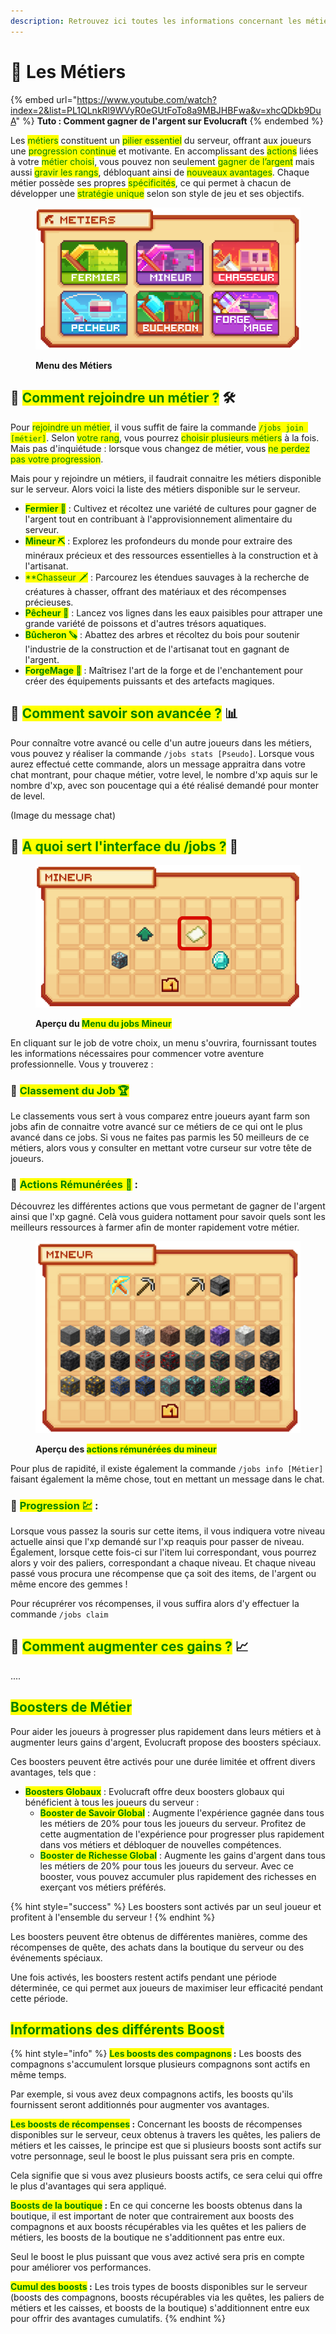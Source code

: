 ```yaml
---
description: Retrouvez ici toutes les informations concernant les métiers
---
```


# 👷 Les Métiers

{% embed url="https://www.youtube.com/watch?index=2&list=PL1QLnkRl9WVyR0eGUtFoTo8a9MBJHBFwa&v=xhcQDkb9DuA" %}
**Tuto : Comment gagner de l'argent sur Evolucraft**
{% endembed %}

Les <mark style="color:green;">métiers</mark> constituent un <mark style="color:green;">pilier essentiel</mark> du serveur, offrant aux joueurs une <mark style="color:green;">progression continue</mark> et motivante.
En accomplissant des <mark style="color:green;">actions</mark> liées à votre <mark style="color:green;">métier choisi</mark>, vous pouvez non seulement <mark style="color:green;">gagner de l’argent</mark> mais aussi <mark style="color:green;">gravir les rangs</mark>, débloquant ainsi de <mark style="color:green;">nouveaux avantages</mark>.
Chaque métier possède ses propres <mark style="color:green;">spécificités</mark>, ce qui permet à chacun de développer une <mark style="color:green;">stratégie unique</mark> selon son style de jeu et ses objectifs.

<figure><img src="../.gitbook/assets/Jobs/InterfaceJobs.png" alt=""><figcaption><p><strong>Menu des Métiers</strong></p></figcaption></figure>

## 💠 **<mark style="color:green;">Comment rejoindre un métier ?</mark> 🛠️**

Pour <mark style="color:green;">rejoindre un métier</mark>, il vous suffit de faire la commande <mark style="color:green;">`/jobs join [métier]`</mark>. Selon <mark style="color:green;">votre rang</mark>, vous pourrez <mark style="color:green;">choisir plusieurs métiers</mark> à la fois. Mais pas d'inquiétude : lorsque vous changez de métier, vous <mark style="color:green;">ne perdez pas votre progression</mark>.

Mais pour y rejoindre un métiers, il faudrait connaitre les métiers disponible sur le serveur. Alors voici la liste des métiers disponible sur le serveur.

* <mark style="color:green;">**Fermier 🌾**</mark> : Cultivez et récoltez une variété de cultures pour gagner de l'argent tout en contribuant à l'approvisionnement alimentaire du serveur.
* <mark style="color:green;">**Mineur ⛏️**</mark> : Explorez les profondeurs du monde pour extraire des minéraux précieux et des ressources essentielles à la construction et à l'artisanat.
* <mark style="color:green;">**Chasseur 🗡️</mark> : Parcourez les étendues sauvages à la recherche de créatures à chasser, offrant des matériaux et des récompenses précieuses.
* <mark style="color:green;">**Pêcheur 🎣**</mark> : Lancez vos lignes dans les eaux paisibles pour attraper une grande variété de poissons et d'autres trésors aquatiques.
* <mark style="color:green;">**Bûcheron 🪚**</mark> : Abattez des arbres et récoltez du bois pour soutenir l'industrie de la construction et de l'artisanat tout en gagnant de l'argent.
* <mark style="color:green;">**ForgeMage 📖**</mark> : Maîtrisez l'art de la forge et de l'enchantement pour créer des équipements puissants et des artefacts magiques.

## 💠 **<mark style="color:green;">Comment savoir son avancée ?</mark> 📊**

Pour connaître votre avancé ou celle d'un autre joueurs dans les métiers, vous pouvez y réaliser la commande `/jobs stats [Pseudo]`. Lorsque vous aurez effectué cette commande, alors un message appraitra dans votre chat montrant, pour chaque métier, votre level, le nombre d'xp aquis sur le nombre d'xp, avec son poucentage qui a été réalisé demandé pour monter de level.

(Image du message chat)

## 💠 **<mark style="color:green;">A quoi sert l'interface du /jobs ?</mark> 🤨**

<figure><img src="../.gitbook/assets/Jobs/JobsSelect.png" alt=""><figcaption><p><strong>Aperçu du <mark style="color:green;">Menu du jobs Mineur</mark></strong></p></figcaption></figure>

En cliquant sur le job de votre choix, un menu s'ouvrira, fournissant toutes les informations nécessaires pour commencer votre aventure professionnelle. Vous y trouverez :

### 🔸 <mark style="color:green;">**Classement du Job 🏆**</mark>

Le classements vous sert à vous comparez entre joueurs ayant farm son jobs afin de connaitre votre avancé sur ce métiers de ce qui ont le plus avancé dans ce jobs. Si vous ne faites pas parmis les 50 meilleurs de ce métiers, alors vous y consulter en mettant votre curseur sur votre tête de joueurs.

### 🔸 <mark style="color:green;">**Actions Rémunérées 💱**</mark> : 

Découvrez les différentes actions que vous permetant de gagner de l'argent ainsi que l'xp gagné. Celà vous guidera nottament pour savoir quels sont les meilleurs ressources à farmer afin de monter rapidement votre métier.

<figure><img src="../.gitbook/assets/Jobs/JobsAction.png" alt=""><figcaption><p><strong>Aperçu des <mark style="color:green;">actions rémunérées du mineur</mark></strong></p></figcaption></figure>

Pour plus de rapidité, il existe également la commande `/jobs info [Métier]` faisant également la même chose, tout en mettant un message dans le chat.

### 🔸 <mark style="color:green;">**Progression 💹**</mark> : 

Lorsque vous passez la souris sur cette items, il vous indiquera votre niveau actuelle ainsi que l'xp demandé sur l'xp reaquis pour passer de niveau. Également, lorsque cette fois-ci sur l'item lui correspondant, vous pourrez alors y voir des paliers, correspondant a chaque niveau. Et chaque niveau passé vous procura une récompense que ça soit des items, de l'argent ou même encore des gemmes !

Pour récuprérer vos récompenses, il vous suffira alors d'y effectuer la commande `/jobs claim`

## 💠 **<mark style="color:green;">Comment augmenter ces gains ?</mark> 📈**

....

## <mark style="color:green;">Boosters de Métier</mark>

Pour aider les joueurs à progresser plus rapidement dans leurs métiers et à augmenter leurs gains d'argent, Evolucraft propose des boosters spéciaux.&#x20;

Ces boosters peuvent être activés pour une durée limitée et offrent divers avantages, tels que :

* <mark style="color:green;">**Boosters Globaux**</mark> : Evolucraft offre deux boosters globaux qui bénéficient à tous les joueurs du serveur :
  * <mark style="color:green;">**Booster de Savoir Global**</mark> : Augmente l'expérience gagnée dans tous les métiers de 20% pour tous les joueurs du serveur. Profitez de cette augmentation de l'expérience pour progresser plus rapidement dans vos métiers et débloquer de nouvelles compétences.
  * <mark style="color:green;">**Booster de Richesse Global**</mark> : Augmente les gains d'argent dans tous les métiers de 20% pour tous les joueurs du serveur. Avec ce booster, vous pouvez accumuler plus rapidement des richesses en exerçant vos métiers préférés.

{% hint style="success" %}
Les boosters sont activés par un seul joueur et profitent à l'ensemble du serveur !
{% endhint %}

Les boosters peuvent être obtenus de différentes manières, comme des récompenses de quête, des achats dans la boutique du serveur ou des événements spéciaux.&#x20;

Une fois activés, les boosters restent actifs pendant une période déterminée, ce qui permet aux joueurs de maximiser leur efficacité pendant cette période.

## <mark style="color:green;">Informations des différents Boost</mark>

{% hint style="info" %}
<mark style="color:green;">**Les boosts des compagnons**</mark>**&#x20;:** Les boosts des compagnons s'accumulent lorsque plusieurs compagnons sont actifs en même temps.&#x20;

Par exemple, si vous avez deux compagnons actifs, les boosts qu'ils fournissent seront additionnés pour augmenter vos avantages.


<mark style="color:green;">**Les boosts de récompenses**</mark>**&#x20;:** Concernant les boosts de récompenses disponibles sur le serveur, ceux obtenus à travers les quêtes, les paliers de métiers et les caisses, le principe est que si plusieurs boosts sont actifs sur votre personnage, seul le boost le plus puissant sera pris en compte.&#x20;

Cela signifie que si vous avez plusieurs boosts actifs, ce sera celui qui offre le plus d'avantages qui sera appliqué.


<mark style="color:green;">**Boosts de la boutique**</mark>**&#x20;:** En ce qui concerne les boosts obtenus dans la boutique, il est important de noter que contrairement aux boosts des compagnons et aux boosts récupérables via les quêtes et les paliers de métiers, les boosts de la boutique ne s'additionnent pas entre eux.&#x20;

Seul le boost le plus puissant que vous avez activé sera pris en compte pour améliorer vos performances.


<mark style="color:green;">**Cumul des boosts**</mark>**&#x20;:** Les trois types de boosts disponibles sur le serveur (boosts des compagnons, boosts récupérables via les quêtes, les paliers de métiers et les caisses, et boosts de la boutique) s'additionnent entre eux pour offrir des avantages cumulatifs.
{% endhint %}
